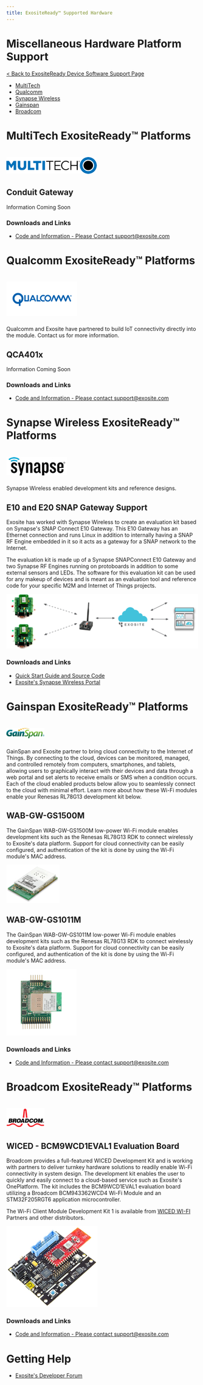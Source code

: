 ```yaml
---
title: ExositeReady™ Supported Hardware
---
```

# Miscellaneous Hardware Platform Support
[< Back to ExositeReady Device Software Support Page](/exositeready)

* [MultiTech](#multitech-exositeready-platforms)
* [Qualcomm](#qualcomm-exositeready-platforms)
* [Synapse Wireless](#synapse-wireless-exositeready-platforms)
* [Gainspan](#gainspan-exositeready-platforms)
* [Broadcom](#broadcom-exositeready-platforms)

# MultiTech ExositeReady™ Platforms

# ![MultiTech](../assets/multitech_logo.png)
## Conduit Gateway
Information Coming Soon
### Downloads and Links
* [Code and Information - Please Contact support@exosite.com](https://support.exosite.com/hc/en-us/requests/new)

# Qualcomm ExositeReady™ Platforms
# ![Qualcomm](../assets/qualcomm_logo.png)
Qualcomm and Exosite have partnered to build IoT connectivity directly into the module.  Contact us for more information.

## QCA401x
Information Coming Soon
### Downloads and Links
* [Code and Information - Please contact support@exosite.com](https://support.exosite.com/hc/en-us/requests/new)


# Synapse Wireless ExositeReady™ Platforms
# ![Synapse Wireless](../assets/synapse-wireless_logo.png)
Synapse Wireless enabled development kits and reference designs.

## E10 and E20 SNAP Gateway Support
Exosite has worked with Synapse Wireless to create an evaluation kit based on Synapse's SNAP Connect E10 Gateway.  This E10 Gateway has an Ethernet connection and runs Linux in addition to internally having a SNAP RF Engine embedded in it so it acts as a gateway for a SNAP network to the Internet.

The evaluation kit is made up of a Synapse SNAPConnect E10 Gateway and two Synapse RF Engines running on protoboards in addition to some external sensors and LEDs.  The software for this evaluation kit can be used for any makeup of devices and is meant as an evaluation tool and reference code for your specific M2M and Internet of Things projects.  

![Synapse Eval](assets/exo_gw_synapse_eval_kit_graphics1.png)

### Downloads and Links
* [Quick Start Guide and Source Code](https://github.com/exosite-garage/synapse_m2m_evaluation_kit)
* [Exosite's Synapse Wireless Portal](https://https://synapse.exosite.com/login)




# Gainspan ExositeReady™ Platforms

# ![Gainspan](../assets/gainspan_logo.png)

GainSpan and Exosite partner to bring cloud connectivity to the Internet of Things. By connecting to the cloud, devices can be monitored, managed, and controlled remotely from computers, smartphones, and tablets, allowing users to graphically interact with their devices and data through a web portal and set alerts to receive emails or SMS when a condition occurs. Each of the cloud enabled products below allow you to seamlessly connect to the cloud with minimal effort. Learn more about how these Wi-Fi modules enable your Renesas RL78G13 development kit below.

## WAB-GW-GS1500M
The GainSpan WAB-GW-GS1500M low-power Wi-Fi module enables development kits such as the Renesas RL78G13 RDK to connect wirelessly to Exosite's data platform. Support for cloud connectivity can be easily configured, and authentication of the kit is done by using the Wi-Fi module's MAC address.

![pic_GS1500M.jpg](assets/pic_GS1500M.jpg)

## WAB-GW-GS1011M
The GainSpan WAB-GW-GS1011M low-power Wi-Fi module enables development kits such as the Renesas RL78G13 RDK to connect wirelessly to Exosite's data platform. Support for cloud connectivity can be easily configured, and authentication of the kit is done by using the Wi-Fi module's MAC address.

![GS1011M.jpg](assets/GS1011M.jpg)

### Downloads and Links
* [Code and Information - Please contact support@exosite.com](https://support.exosite.com/hc/en-us/requests/new)



# Broadcom ExositeReady™ Platforms

# ![Broadcom](../assets/broadcom_logo.png)

## WICED - BCM9WCD1EVAL1 Evaluation Board
Broadcom provides a full-featured WICED Development Kit and is working with partners to deliver turnkey hardware solutions to readily enable Wi-Fi connectivity in system design. The development kit enables the user to quickly and easily connect to a cloud-based service such as Exosite's OnePlatform. The kit includes the BCM9WCD1EVAL1 evaluation board utilizing a Broadcom BCM943362WCD4 Wi-Fi Module and an STM32F205RGT6 application microcontroller.

The Wi-Fi Client Module Development Kit 1 is available from [WICED WI-FI](http://community.broadcom.com/community/wiced-wifi/wiced-wifi-partners) Partners and other distributors.

![BCM943362WCD4_EVB.jpg](assets/BCM943362WCD4_EVB.jpg)

### Downloads and Links
* [Code and Information - Please contact support@exosite.com](https://support.exosite.com/hc/en-us/requests/new)





# Getting Help

* [Exosite's Developer Forum](https://community.exosite.com/c/hardware-platforms)
